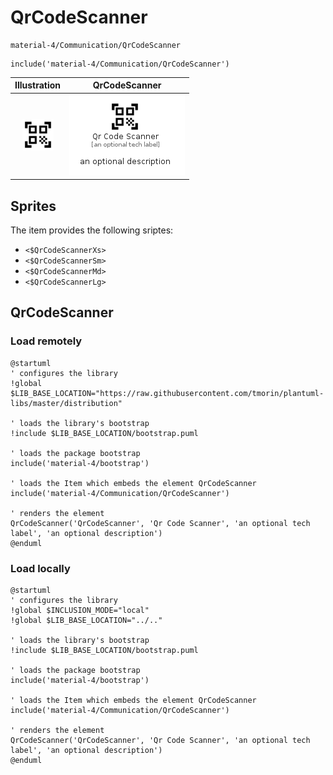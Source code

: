 # QrCodeScanner


```text
material-4/Communication/QrCodeScanner
```

```text
include('material-4/Communication/QrCodeScanner')
```



| Illustration | QrCodeScanner |
| :---: | :---: |
| ![illustration for Illustration](../../material-4/Communication/QrCodeScanner.png) | ![illustration for QrCodeScanner](../../material-4/Communication/QrCodeScanner.Local.png) |



## Sprites
The item provides the following sriptes:

- `<$QrCodeScannerXs>`
- `<$QrCodeScannerSm>`
- `<$QrCodeScannerMd>`
- `<$QrCodeScannerLg>`





## QrCodeScanner

### Load remotely
```plantuml
@startuml
' configures the library
!global $LIB_BASE_LOCATION="https://raw.githubusercontent.com/tmorin/plantuml-libs/master/distribution"

' loads the library's bootstrap
!include $LIB_BASE_LOCATION/bootstrap.puml

' loads the package bootstrap
include('material-4/bootstrap')

' loads the Item which embeds the element QrCodeScanner
include('material-4/Communication/QrCodeScanner')

' renders the element
QrCodeScanner('QrCodeScanner', 'Qr Code Scanner', 'an optional tech label', 'an optional description')
@enduml
```

### Load locally
```plantuml
@startuml
' configures the library
!global $INCLUSION_MODE="local"
!global $LIB_BASE_LOCATION="../.."

' loads the library's bootstrap
!include $LIB_BASE_LOCATION/bootstrap.puml

' loads the package bootstrap
include('material-4/bootstrap')

' loads the Item which embeds the element QrCodeScanner
include('material-4/Communication/QrCodeScanner')

' renders the element
QrCodeScanner('QrCodeScanner', 'Qr Code Scanner', 'an optional tech label', 'an optional description')
@enduml
```

